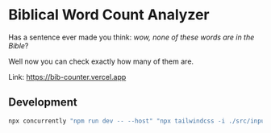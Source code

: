 # Biblical Word Count Analyzer

Has a sentence ever made you think: *wow, none of these words are in the Bible*?

Well now you can check exactly how many of them are.

Link: https://bib-counter.vercel.app

## Development

```bash
npx concurrently "npm run dev -- --host" "npx tailwindcss -i ./src/input.css -o ./src/output.css --watch"
```
